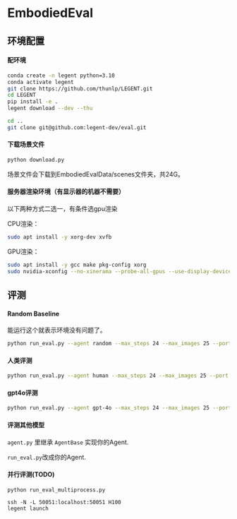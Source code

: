 # EmbodiedEval

## 环境配置

#### 配环境

```bash
conda create -n legent python=3.10
conda activate legent
git clone https://github.com/thunlp/LEGENT.git
cd LEGENT
pip install -e .
legent download --dev --thu
```

```bash
cd ..
git clone git@github.com:legent-dev/eval.git
```

#### 下载场景文件

```bash
python download.py
```

场景文件会下载到EmbodiedEvalData/scenes文件夹，共24G。

#### 服务器渲染环境（有显示器的机器不需要）

以下两种方式二选一，有条件选gpu渲染

CPU渲染：

```bash
sudo apt install -y xorg-dev xvfb
```

GPU渲染：

```bash
sudo apt install -y gcc make pkg-config xorg
sudo nvidia-xconfig --no-xinerama --probe-all-gpus --use-display-device=none
```


## 评测

#### Random Baseline

能运行这个就表示环境没有问题了。

```bash
python run_eval.py --agent random --max_steps 24 --max_images 25 --port 50051 --test_case_start=0 --all
```

#### 人类评测

```bash
python run_eval.py --agent human --max_steps 24 --max_images 25 --port 50051 --test_case_start=0 --all
```

#### gpt4o评测

```bash
python run_eval.py --agent gpt-4o --max_steps 24 --max_images 25 --port 50051 --test_case_start=0 --all
```

#### 评测其他模型

`agent.py` 里继承 `AgentBase` 实现你的Agent.

`run_eval.py`改成你的Agent.

#### 并行评测(TODO)

```python run_eval_multiprocess.py```


```
ssh -N -L 50051:localhost:50051 H100
legent launch
```